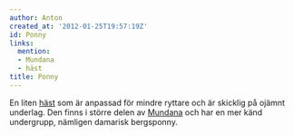 ```yaml
---
author: Anton
created_at: '2012-01-25T19:57:19Z'
id: Ponny
links:
  mention:
  - Mundana
  - häst
title: Ponny
---
```


En liten [häst] som är anpassad för mindre ryttare och är skicklig på ojämnt underlag. Den finns i
större delen av [Mundana] och har en mer känd undergrupp, nämligen damarisk bergsponny.

  [häst]: häst
  [Mundana]: Mundana
